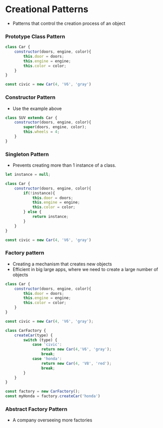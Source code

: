 # Creational Patterns

- Patterns that control the creation process of an object



### Prototype Class Pattern 

```javascript
class Car {
    constructor(doors, engine, color){
        this.door = doors;
        this.engine = engine;
        this.color = color;
    }
}

const civic = new Car(4, 'V6', 'gray')
```

### Constructor Pattern

- Use the example above
```javascript
class SUV extends Car {
    constructor(doors, engine, color){
        super(doors, engine, color);
        this.wheels = 4;
    }
}
```

### Singleton Pattern

- Prevents creating more than 1 instance of a class.

```javascript
let instance = null;

class Car {
    constructor(doors, engine, color){
        if(!instance){
            this.door = doors;
            this.engine = engine;
            this.color = color;
        } else {
            return instance;
        }
    }
}

const civic = new Car(4, 'V6', 'gray')
```

### Factory pattern

- Creating a mechanism that creates new objects
- Efficient in big large apps, where we need to create a large number of objects

```javascript
class Car {
    constructor(doors, engine, color){
        this.door = doors;
        this.engine = engine;
        this.color = color;
    }
}

const civic = new Car(4, 'V6', 'gray');

class CarFactory {
    createCar(type) {
        switch (type) {
            case 'civic':
                return new Car(4,'V6', 'gray');
                break;
            case 'honda':
                return new Car(4, 'V8', 'red');
                break;
        }
    }
}

const factory = new CarFactory();
const myHonda = factory.createCar('honda')
```

### Abstract Factory Pattern

- A company overseeing more factories
